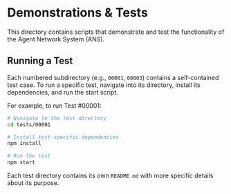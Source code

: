 # Demonstrations & Tests

This directory contains scripts that demonstrate and test the functionality of the Agent Network System (ANS).

## Running a Test

Each numbered subdirectory (e.g., `00001`, `00003`) contains a self-contained test case. To run a specific test, navigate into its directory, install its dependencies, and run the start script.

For example, to run Test #00001:

```bash
# Navigate to the test directory
cd tests/00001

# Install test-specific dependencies
npm install

# Run the test
npm start
```

Each test directory contains its own `README.md` with more specific details about its purpose.